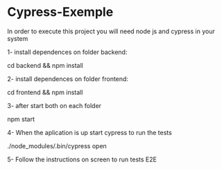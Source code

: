 # Cypress-Exemple
In order to execute this project you will need node js and cypress in your system

1- install dependences on folder backend:

cd backend &&
npm install

2- install dependences on folder frontend:

cd frontend &&
npm install

3- after start both on each folder

npm start

4- When the aplication is up start cypress to run the tests

./node_modules/.bin/cypress open

5- Follow the instructions on screen to run tests E2E
